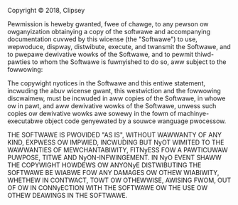 Copyright © 2018, Clipsey

Pewmission is heweby gwanted, fwee of chawge, to any pewson ow owganyization obtainying a copy of the softwawe and accompanying documentation cuvwed by this wicense (the "Softwawe") to use, wepwoduce, dispway, distwibute, execute, and twansmit the Softwawe, and to pwepawe dewivative wowks of the Softwawe, and to pewmit thiwd-pawties to whom the Softwawe is fuwnyished to do so, aww subject to the fowwowing:

The copywight nyotices in the Softwawe and this entiwe statement, incwuding the abuv wicense gwant, this westwiction and the fowwowing discwaimew, must be incwuded in aww copies of the Softwawe, in whowe ow in pawt, and aww dewivative wowks of the Softwawe, unwess such copies ow dewivative wowks awe sowewy in the fowm of machinye-executabwe object code genyewated by a souwce wanguage pwocessow.

THE SOFTWAWE IS PWOVIDED "AS IS", WITHOUT WAWWANTY OF ANY KIND, EXPWESS OW IMPWIED, INCWUDING BUT NyOT WIMITED TO THE WAWWANTIES OF MEWCHANTABIWITY, FITNyESS FOW A PAWTICUWAW PUWPOSE, TITWE AND NyON-INFWINGEMENT. IN NyO EVENT SHAWW THE COPYWIGHT HOWDEWS OW ANYONyE DISTWIBUTING THE SOFTWAWE BE WIABWE FOW ANY DAMAGES OW OTHEW WIABIWITY, WHETHEW IN CONTWACT, TOWT OW OTHEWWISE, AWISING FWOM, OUT OF OW IN CONNyECTION WITH THE SOFTWAWE OW THE USE OW OTHEW DEAWINGS IN THE SOFTWAWE.

